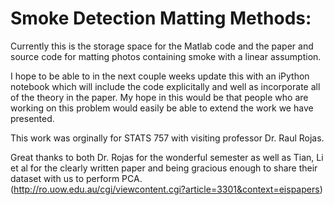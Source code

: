 # Smoke Detection Matting Methods: 
Currently this is the storage space for the Matlab code and the paper and source code for matting photos containing smoke with a linear assumption. 

I hope to be able to in the next couple weeks update this with an iPython notebook which will include the code explicitally and well as incorporate all of the theory in the paper. My hope in this would be that people who are working on this problem would easily be able to extend the work we have presented. 


This work was orginally for STATS 757 with visiting professor Dr. Raul Rojas. 

Great thanks to both Dr. Rojas for the wonderful semester as well as Tian, Li et al for the clearly written paper and being gracious enough to share their dataset with us to perform PCA.  
(http://ro.uow.edu.au/cgi/viewcontent.cgi?article=3301&context=eispapers)
